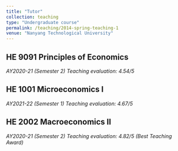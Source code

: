 ```yaml
---
title: "Tutor"
collection: teaching
type: "Undergraduate course"
permalink: /teaching/2014-spring-teaching-1
venue: "Nanyang Technological University"
---
```


HE 9091 Principles of Economics
-----
*AY2020-21 (Semester 2)*
*Teaching evaluation: 4.54/5*

HE 1001 Microeconomics I
-----
*AY2021-22 (Semester 1)*
*Teaching evaluation: 4.67/5*

HE 2002 Macroeconomics II 
-----
*AY2020-21 (Semester 2)*
*Teaching evaluation: 4.82/5 (Best Teaching Award)*
